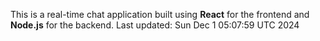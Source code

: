 This is a real-time chat application built using **React** for the frontend and **Node.js** for the backend.
Last updated: Sun Dec  1 05:07:59 UTC 2024
